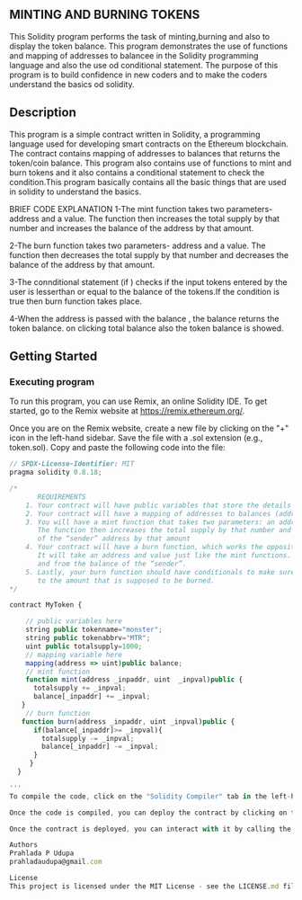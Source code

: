 ## MINTING AND BURNING TOKENS
This Solidity program performs the task of minting,burning and also to display the token balance. This program demonstrates the use of functions and mapping of addresses to balancee in the Solidity programming language and also the use od conditional statement. The purpose of this program is to build confidence in new coders and to make the coders understand the basics od solidity.


## Description
This program is a simple contract written in Solidity, a programming language used for developing smart contracts on the Ethereum blockchain. The contract contains mapping of addresses to balances that returns the token/coin balance. This program also contains use of functions to mint and burn tokens and it also contains a conditional statement to check the condition.This program basically contains all the basic things that are used in solidity to understand the basics.

BRIEF CODE EXPLANATION 
1-The mint function takes two parameters- address and a value. The function then increases the total supply by that number and increases the balance of the address by that amount.

2-The burn function takes two parameters- address and a value. The function then decreases the total supply by that number and decreases the balance of the address by that amount.

3-The connditional statement (if ) checks if the input tokens entered by the user is lesserthan or equal to the balance of the tokens.If the condition is true then burn function takes place.

4-When the address is passed with the balance , the balance returns the token balance. on clicking total balance also the token balance is showed.


## Getting Started
### Executing program
To run this program, you can use Remix, an online Solidity IDE. To get started, go to the Remix website at https://remix.ethereum.org/.

Once you are on the Remix website, create a new file by clicking on the "+" icon in the left-hand sidebar. Save the file with a .sol extension (e.g., token.sol). Copy and paste the following code into the file:

```javascript
// SPDX-License-Identifier: MIT
pragma solidity 0.8.18;

/*
       REQUIREMENTS
    1. Your contract will have public variables that store the details about your coin (Token Name, Token Abbrv., Total Supply)
    2. Your contract will have a mapping of addresses to balances (address => uint)
    3. You will have a mint function that takes two parameters: an address and a value. 
       The function then increases the total supply by that number and increases the balance 
       of the “sender” address by that amount
    4. Your contract will have a burn function, which works the opposite of the mint function, as it will destroy tokens. 
       It will take an address and value just like the mint functions. It will then deduct the value from the total supply 
       and from the balance of the “sender”.
    5. Lastly, your burn function should have conditionals to make sure the balance of "sender" is greater than or equal 
       to the amount that is supposed to be burned.
*/

contract MyToken {

    // public variables here
    string public tokenname="monster";
    string public tokenabbrv="MTR";
    uint public totalsupply=1000;
    // mapping variable here
    mapping(address => uint)public balance;
    // mint function
    function mint(address _inpaddr, uint  _inpval)public {
      totalsupply += _inpval;
      balance[_inpaddr] += _inpval;
   }
    // burn function
   function burn(address _inpaddr, uint _inpval)public {
      if(balance[_inpaddr]>= _inpval){
        totalsupply -= _inpval;
        balance[_inpaddr] -= _inpval;
      }
     }
  }

'''
To compile the code, click on the "Solidity Compiler" tab in the left-hand sidebar. Make sure the "Compiler" option is set to "0.8.4" (or another compatible version), and then click on the "Compile token.sol" button.

Once the code is compiled, you can deploy the contract by clicking on the "Deploy & Run Transactions" tab in the left-hand sidebar. Select the "token" contract from the dropdown menu, and then click on the "Deploy" button.

Once the contract is deployed, you can interact with it by calling the burn or mint function by entering the address and the input token number. Click on the "burn","mint" contract in the left-hand sidebar, and once you give the input the tokens will be burnt or minted according to the option selected .Finally, click on the "total balance" to check the balance after performing the above functions.

Authors
Prahlada P Udupa
prahladaudupa@gmail.com

License
This project is licensed under the MIT License - see the LICENSE.md file for details
